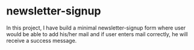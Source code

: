 # newsletter-signup
In this project, I have build a minimal newsletter-signup form where user would be able to add his/her mail and if user enters mail correctly, he will receive a success message. 
